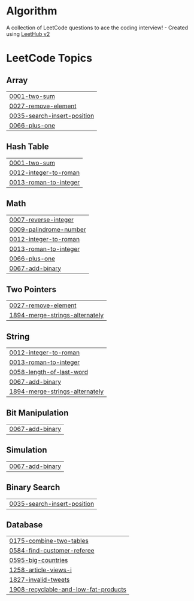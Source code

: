 # Algorithm
A collection of LeetCode questions to ace the coding interview! - Created using [LeetHub v2](https://github.com/arunbhardwaj/LeetHub-2.0)

<!---LeetCode Topics Start-->
# LeetCode Topics
## Array
|  |
| ------- |
| [0001-two-sum](https://github.com/ehddud135/Algorithm/tree/master/0001-two-sum) |
| [0027-remove-element](https://github.com/ehddud135/Algorithm/tree/master/0027-remove-element) |
| [0035-search-insert-position](https://github.com/ehddud135/Algorithm/tree/master/0035-search-insert-position) |
| [0066-plus-one](https://github.com/ehddud135/Algorithm/tree/master/0066-plus-one) |
## Hash Table
|  |
| ------- |
| [0001-two-sum](https://github.com/ehddud135/Algorithm/tree/master/0001-two-sum) |
| [0012-integer-to-roman](https://github.com/ehddud135/Algorithm/tree/master/0012-integer-to-roman) |
| [0013-roman-to-integer](https://github.com/ehddud135/Algorithm/tree/master/0013-roman-to-integer) |
## Math
|  |
| ------- |
| [0007-reverse-integer](https://github.com/ehddud135/Algorithm/tree/master/0007-reverse-integer) |
| [0009-palindrome-number](https://github.com/ehddud135/Algorithm/tree/master/0009-palindrome-number) |
| [0012-integer-to-roman](https://github.com/ehddud135/Algorithm/tree/master/0012-integer-to-roman) |
| [0013-roman-to-integer](https://github.com/ehddud135/Algorithm/tree/master/0013-roman-to-integer) |
| [0066-plus-one](https://github.com/ehddud135/Algorithm/tree/master/0066-plus-one) |
| [0067-add-binary](https://github.com/ehddud135/Algorithm/tree/master/0067-add-binary) |
## Two Pointers
|  |
| ------- |
| [0027-remove-element](https://github.com/ehddud135/Algorithm/tree/master/0027-remove-element) |
| [1894-merge-strings-alternately](https://github.com/ehddud135/Algorithm/tree/master/1894-merge-strings-alternately) |
## String
|  |
| ------- |
| [0012-integer-to-roman](https://github.com/ehddud135/Algorithm/tree/master/0012-integer-to-roman) |
| [0013-roman-to-integer](https://github.com/ehddud135/Algorithm/tree/master/0013-roman-to-integer) |
| [0058-length-of-last-word](https://github.com/ehddud135/Algorithm/tree/master/0058-length-of-last-word) |
| [0067-add-binary](https://github.com/ehddud135/Algorithm/tree/master/0067-add-binary) |
| [1894-merge-strings-alternately](https://github.com/ehddud135/Algorithm/tree/master/1894-merge-strings-alternately) |
## Bit Manipulation
|  |
| ------- |
| [0067-add-binary](https://github.com/ehddud135/Algorithm/tree/master/0067-add-binary) |
## Simulation
|  |
| ------- |
| [0067-add-binary](https://github.com/ehddud135/Algorithm/tree/master/0067-add-binary) |
## Binary Search
|  |
| ------- |
| [0035-search-insert-position](https://github.com/ehddud135/Algorithm/tree/master/0035-search-insert-position) |
## Database
|  |
| ------- |
| [0175-combine-two-tables](https://github.com/ehddud135/Algorithm/tree/master/0175-combine-two-tables) |
| [0584-find-customer-referee](https://github.com/ehddud135/Algorithm/tree/master/0584-find-customer-referee) |
| [0595-big-countries](https://github.com/ehddud135/Algorithm/tree/master/0595-big-countries) |
| [1258-article-views-i](https://github.com/ehddud135/Algorithm/tree/master/1258-article-views-i) |
| [1827-invalid-tweets](https://github.com/ehddud135/Algorithm/tree/master/1827-invalid-tweets) |
| [1908-recyclable-and-low-fat-products](https://github.com/ehddud135/Algorithm/tree/master/1908-recyclable-and-low-fat-products) |
<!---LeetCode Topics End-->